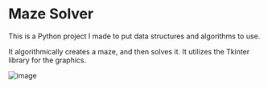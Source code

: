 # Maze Solver #
This is a Python project I made to put data structures and algorithms to use.

It algorithmically creates a maze, and then solves it. It utilizes the Tkinter library for the graphics.

![image](https://github.com/user-attachments/assets/42f220f9-c20d-4199-beba-3c48a2f97228)

